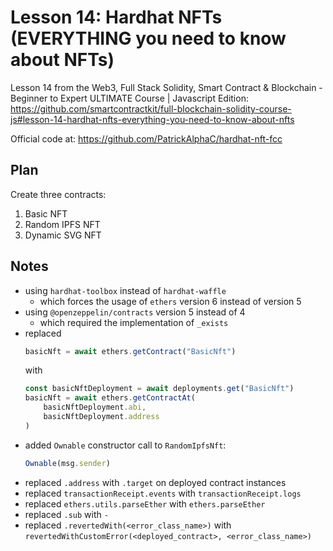 # Lesson 14: Hardhat NFTs (EVERYTHING you need to know about NFTs)

Lesson 14 from the Web3, Full Stack Solidity, Smart Contract & Blockchain - Beginner to Expert ULTIMATE
Course | Javascript Edition:
https://github.com/smartcontractkit/full-blockchain-solidity-course-js#lesson-14-hardhat-nfts-everything-you-need-to-know-about-nfts

Official code at:
https://github.com/PatrickAlphaC/hardhat-nft-fcc

## Plan

Create three contracts:

1. Basic NFT
2. Random IPFS NFT
3. Dynamic SVG NFT

## Notes

* using `hardhat-toolbox` instead of `hardhat-waffle`
  * which forces the usage of `ethers` version 6 instead of version 5 
* using `@openzeppelin/contracts` version 5 instead of 4
  * which required the implementation of `_exists`
* replaced
    ```javascript
    basicNft = await ethers.getContract("BasicNft")
    ```
  with
    ```javascript
    const basicNftDeployment = await deployments.get("BasicNft")
    basicNft = await ethers.getContractAt(
        basicNftDeployment.abi,
        basicNftDeployment.address
    )
    ```
* added `Ownable` constructor call to `RandomIpfsNft`:
    ```javascript
    Ownable(msg.sender)
    ```
* replaced `.address` with `.target` on deployed contract instances
* replaced `transactionReceipt.events` with `transactionReceipt.logs`
* replaced `ethers.utils.parseEther` with `ethers.parseEther`
* replaced `.sub` with `-`
* replaced `.revertedWith(<error_class_name>)` with `revertedWithCustomError(<deployed_contract>, <error_class_name>)`
